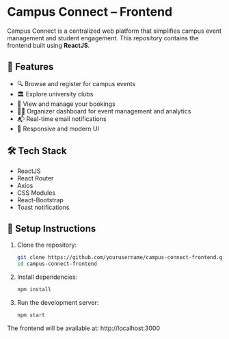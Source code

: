 # Campus Connect – Frontend

Campus Connect is a centralized web platform that simplifies campus event management and student engagement. This repository contains the frontend built using **ReactJS**.

## 🚀 Features

- 🔍 Browse and register for campus events
- 🏛️ Explore university clubs
- 📅 View and manage your bookings
- 🧑‍💼 Organizer dashboard for event management and analytics
- 📬 Real-time email notifications
- 🎨 Responsive and modern UI

## 🛠️ Tech Stack

- ReactJS
- React Router
- Axios
- CSS Modules
- React-Bootstrap
- Toast notifications

## 🔧 Setup Instructions

1. Clone the repository:
   ```bash
   git clone https://github.com/yourusername/campus-connect-frontend.git
   cd campus-connect-frontend
2. Install dependencies:
   ```bash
   npm install
3. Run the development server:
   ```bash
   npm start
The frontend will be available at: http://localhost:3000


